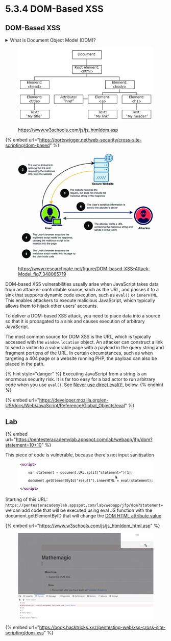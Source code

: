 # 5.3.4 DOM-Based XSS

## DOM-Based XSS

<details>

<summary>What is Document Object Model (DOM)?</summary>

Document Object Model (DOM) is a programming interface for web documents. It represents the structure of HTML and XML documents as a tree-like model where each node represents a part of the document, such as elements, attributes, and text.

In simpler terms, it's a way for programs and scripts to interact with the content of web pages. Web browsers use the DOM to render web pages, and developers can use JavaScript to manipulate the DOM dynamically, changing the structure, content, and style of web pages in response to user actions or other events.

</details>

<figure><img src="../../../.gitbook/assets/image (71).png" alt=""><figcaption><p><a href="https://www.w3schools.com/js/js_htmldom.asp">https://www.w3schools.com/js/js_htmldom.asp</a></p></figcaption></figure>

{% embed url="https://portswigger.net/web-security/cross-site-scripting/dom-based" %}

<figure><img src="../../../.gitbook/assets/image (70).png" alt=""><figcaption><p><a href="https://www.researchgate.net/figure/DOM-based-XSS-Attack-Model_fig7_348065719">https://www.researchgate.net/figure/DOM-based-XSS-Attack-Model_fig7_348065719</a></p></figcaption></figure>

DOM-based XSS vulnerabilities usually arise when JavaScript takes data from an attacker-controllable source, such as the URL, and passes it to a sink that supports dynamic code execution, such as `eval()` or `innerHTML`. This enables attackers to execute malicious JavaScript, which typically allows them to hijack other users' accounts.

To deliver a DOM-based XSS attack, you need to place data into a source so that it is propagated to a sink and causes execution of arbitrary JavaScript.

The most common source for DOM XSS is the URL, which is typically accessed with the `window.location` object. An attacker can construct a link to send a victim to a vulnerable page with a payload in the query string and fragment portions of the URL. In certain circumstances, such as when targeting a 404 page or a website running PHP, the payload can also be placed in the path.

{% hint style="danger" %}
Executing JavaScript from a string is an enormous security risk. It is far too easy for a bad actor to run arbitrary code when you use `eval()`. See [Never use direct eval()!](https://developer.mozilla.org/en-US/docs/Web/JavaScript/Reference/Global\_Objects/eval#never\_use\_direct\_eval!), below.
{% endhint %}

{% embed url="https://developer.mozilla.org/en-US/docs/Web/JavaScript/Reference/Global_Objects/eval" %}

## Lab

{% embed url="https://pentesteracademylab.appspot.com/lab/webapp/jfp/dom?statement=10+10" %}

This piece of code is vulnerable, because there's not  input sanitisation

<figure><img src="../../../.gitbook/assets/image (69).png" alt=""><figcaption></figcaption></figure>

Starting of this URL: `https://pentesteracademylab.appspot.com/lab/webapp/jfp/dom?statement=` we can add code that will be executed using eval JS function with the document.getElementByID that will change the [DOM HTML attribute value](https://www.w3schools.com/js/js\_htmldom\_html.asp)

{% embed url="https://www.w3schools.com/js/js_htmldom_html.asp" %}

<figure><img src="../../../.gitbook/assets/image (68).png" alt=""><figcaption></figcaption></figure>

{% embed url="https://book.hacktricks.xyz/pentesting-web/xss-cross-site-scripting/dom-xss" %}
